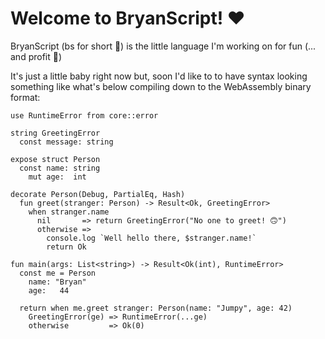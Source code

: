 # Welcome to BryanScript! ❤️

BryanScript (bs for short 🤭) is the little language I'm working on for fun (... and profit 🧐)

It's just a little baby right now but, soon I'd like to to have syntax looking something like what's below compiling down to the WebAssembly binary format:

```
use RuntimeError from core::error

string GreetingError
  const message: string

expose struct Person
  const name: string
    mut age:  int
    
decorate Person(Debug, PartialEq, Hash)
  fun greet(stranger: Person) -> Result<Ok, GreetingError>
    when stranger.name
      nil       => return GreetingError("No one to greet! 🙃")
      otherwise =>
        console.log `Well hello there, $stranger.name!`
        return Ok
    
fun main(args: List<string>) -> Result<Ok(int), RuntimeError>
  const me = Person
    name: "Bryan"
    age:   44
    
  return when me.greet stranger: Person(name: "Jumpy", age: 42)
    GreetingError(ge) => RuntimeError(...ge)
    otherwise         => Ok(0)
```
